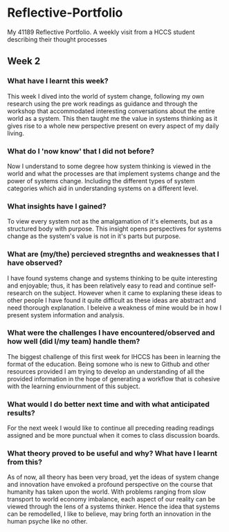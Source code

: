 # Reflective-Portfolio
My 41189 Reflective Portfolio. A weekly visit from a HCCS student describing their thought processes

<!-- Template for the  week
## Week []
### What have I learnt this week?
### What do I 'now know' that I did not before?
### What insights have I gained?
### What are (my/the) percieved stregnths and weaknesses that I have observed?
### What were the challenges I have encountered/observed and how well (did I/my team) handle them?
### What would I do better next time and with what anticipated results?
### What theory proved to be useful and why? What have I learnt from this? -->





## Week 2

### What have I learnt this week?
This week I dived into the world of system change, following my own research using the pre work readings as guidance and through the workshop that accommodated interesting conversations about the entire world as a system. This then taught me the value in systems thinking as it gives rise to a whole new perspective present on every aspect of my daily living. 
### What do I 'now know' that I did not before?
Now I understand to some degree how system thinking is viewed in the world and what the processes are that implement systems change and the power of systems change. Including the different types of system categories which aid in understanding systems on a different level.
### What insights have I gained?
To view every system not as the amalgamation of it's elements, but as a structured body with purpose. This insight opens perspectives for systems change as the system's value is not in it's parts but purpose.
### What are (my/the) percieved stregnths and weaknesses that I have observed?
I have found systems change and systems thinking to be quite interesting and enjoyable; thus, it has been relatively easy to read and continue self-research on the subject. However when it came to explaning these ideas to other people I have found it quite difficult as these ideas are abstract and need thorough explanation. I beleive a weakness of mine would be in how I present system information and analysis.  
### What were the challenges I have encountered/observed and how well (did I/my team) handle them?
The biggest challenge of this first week for IHCCS has been in learning the format of the education. Being somone who is new to Github and other resources provided I am trying to develop an understanding of all the provided information in the hope of generating a workflow that is cohesive with the learning enviournment of this subject.
### What would I do better next time and with what anticipated results?
For the next week I would like to continue all preceding reading readings assigned and be more punctual when it comes to class discussion boards.

### What theory proved to be useful and why? What have I learnt from this?
As of now, all theory has been very broad, yet the ideas of system change and innovation have envoked a profound perspective on the course that humanity has taken upon the world. With problems ranging from slow transport to world economy imbalance, each aspect of our reality can be viewed through the lens of a systems thinker. Hence the idea that systems can be remodelled, I like to believe, may bring forth an innovation in the human psyche like no other. 
